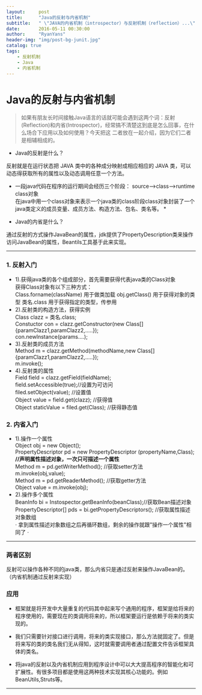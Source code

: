 ```yaml
---
layout:     post
title:      "Java的反射与内省机制"
subtitle:   " \"JAVA的内省机制（introspector）与反射机制（reflection）...\""
date:       2016-05-11 00:30:00
author:     "RyanYans"
header-img: "img/post-bg-junit.jpg"
catalog: true
tags:
    - 反射机制
    - Java
    - 内省机制
---
```


# Java的反射与内省机制
> 
> 如果有朋友长时间接触Java语言的话就可能会遇到这两个词：反射(Reflection)和内省(Introspector)，经常搞不清楚这到底是怎么回事，在什么场合下应用以及如何使用？今天把这
> 二者放在一起介绍，因为它们二者是相辅相成的。

* Java的反射是什么？  

 反射就是在运行状态把 JAVA  类中的各种成分映射成相应相应的 JAVA  类，可以动态得获取所有的属性以及动态调用任意一个方法。

* 一段java代码在程序的运行期间会经历三个阶段： source-->class-->runtime  
 class对象  
在java中用一个class对象来表示一个java类的class阶段class对象封装了一个  
java类定义的成员变量、成员方法、构造方法、包名、类名等。  *

 
* Java的内省是什么？  

 通过反射的方式操作JavaBean的属性，jdk提供了PropertyDescription类来操作访问JavaBean的属性，Beantils工具基于此来实现。

----------

### 1. 反射入门

* 1).获得java类的各个组成部分，首先需要获得代表java类的Class对象  
   获得Class对象有以下三种方式：  
        Class.forname(className)            用于做类加载
        obj.getClass()                              用于获得对象的类型
        类名.class                                    用于获得指定的类型，传参用
* 2).反射类的构造方法，获得实例  
		Class clazz = 类名.class;  
		Constuctor con = clazz.getConstructor(new Class[]  {paramClazz1,paramClazz2,.....});  
		con.newInstance(params....);  
* 3).反射类的成员方法  
	   Method m = clazz.getMethod(methodName,new Class[]  {paramClazz1,paramClazz2,.....});  
	   m.invoke();  
* 4).反射类的属性  
	   Field field = clazz.getField(fieldName);  
	   field.setAccessible(true);//设置为可访问  
	   filed.setObject(value);           //设置值  
	   Object value = field.get(clazz);       //获得值  
	   Object staticValue = filed.get(Class);     //获得静态值  

### 2. 内省入门  

* 1).操作一个属性  
           Object obj = new Object();  
           PropertyDescriptor pd = new PropertyDescriptor  (propertyName,Class);        **//声明属性描述对象，一次只可描述一个属性**  
           Method m = pd.getWriterMethod();  //获取setter方法  
           m.invoke(obj,value);  
           Method m = pd.getReaderMethod();  //获取getter方法  
           Object value = m.invoke(obj);  
* 2).操作多个属性  
           BeanInfo bi = Instospector.getBeanInfo(beanClass);//获取Bean描述对象  
           PropertyDescriptor[] pds = bi.getPropertyDescriptors();  //获取属性描述  对象数组  
           · 拿到属性描述对象数组之后再循环数组，剩余的操作就跟"操作一个属性"相同了 ·

----------

### 两者区别	

反射可以操作各种不同的java类，那么内省只是通过反射来操作JavaBean的。（内省机制通过反射来实现）

### 应用

* 框架就是将开发中大量重复的代码其中起来写个通用的程序，框架是给将来的程序使用的，需要现在的类调用将来的，所以框架要运行是依赖于将来的类实现的。  
* 我们只需要针对接口进行调用，将来的类实现接口，那么方法就固定了。但是将来写的类的类名我们无从得知，这时就需要调用者通过配置文件告诉框架具体的类名。  

* 将java的反射以及内省机制应用到程序设计中可以大大提高程序的智能化和可扩展性。有很多项目都是使用这两种技术实现其核心功能的。例如BeanUtils,Struts等。  

--------------------------